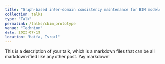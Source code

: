 ```yaml
---
title: "Graph-based inter-domain consistency maintenance for BIM models"
collection: talks
type: "Talk"
permalink: /talks/cbim_prototype
venue: "Technion"
date: 2023-07-19
location: "Haifa, Israel"
---
```


This is a description of your talk, which is a markdown files that can be all markdown-ified like any other post. Yay markdown!
